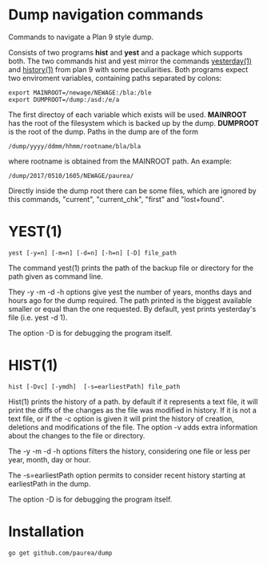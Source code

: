 # Dump navigation commands

Commands to navigate a Plan 9 style dump.

Consists of two programs **hist** and **yest** and a package which supports both.
The two commands hist and yest mirror the commands [yesterday(1)](http://man.cat-v.org/plan_9/1/yesterday)
and [history(1)](http://man.cat-v.org/plan_9/1/history) from plan 9 with some peculiarities.
Both programs expect two enviroment variables, containing paths separated by colons:

	export MAINROOT=/newage/NEWAGE:/bla:/ble
	export DUMPROOT=/dump:/asd:/e/a

The first directoy of each variable which exists will be used. **MAINROOT** has the root of the
filesystem which is backed up by the dump. **DUMPROOT** is the root of the dump. Paths in the dump
are of the form

	/dump/yyyy/ddmm/hhmm/rootname/bla/bla

where rootname is obtained from the MAINROOT path. An example:

	/dump/2017/0510/1605/NEWAGE/paurea/

Directly inside the dump root there can be some files, which are ignored by this commands, 
"current", "current_chk", "first" and "lost+found".

# YEST(1)

	yest [-y=n] [-m=n] [-d=n] [-h=n] [-D] file_path

The command yest(1) prints the path of the backup file or directory for the path given as
command line.

They -y -m -d -h options give yest the number of years, months days and hours ago
for the dump required. The path printed is the biggest available smaller or equal than the
one requested. By default, yest prints yesterday's file (i.e. yest -d 1).

 The option -D is for debugging the program itself.

# HIST(1)

	hist [-Dvc] [-ymdh]  [-s=earliestPath] file_path

Hist(1) prints the history of a path. by default if it represents a text file, it will print the diffs
of the changes as the file was modified in history. If it is not a text file, or if the -c option is given
it will print the history of creation, deletions and modifications of the file.
 The option -v adds extra information about the changes to the file or directory.

The -y -m -d -h options filters the history, considering one file or less per year, month, day or hour.

The -s=earliestPath option permits to consider recent history starting at earliestPath in the dump.

 The option -D is for debugging the program itself.

# Installation

```
go get github.com/paurea/dump
```

